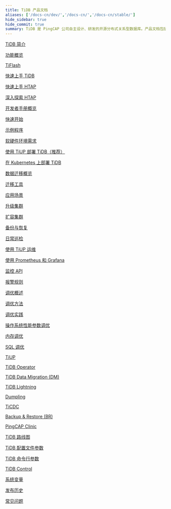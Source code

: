 ```yaml
---
title: TiDB 产品文档
aliases: ['/docs-cn/dev/','/docs-cn/','/docs-cn/stable/']
hide_sidebar: true
hide_commit: true
summary: TiDB 是 PingCAP 公司自主设计、研发的开源分布式关系型数据库。产品文档包括了 TiDB 简介、功能概览、TiFlash、快速上手 TiDB、HTAP、开发者手册概览、软硬件环境需求、使用 TiUP 部署 TiDB、数据迁移概览、运维、监控、调优、工具、TiDB 路线图、配置文件参数、命令行参数、TiDB Control、系统变量、发布历史、常见问题。
---
```


<LearningPathContainer platform="tidb" title="TiDB" subTitle="TiDB 是 PingCAP 公司自主设计、研发的开源分布式关系型数据库。您可以在这里查看概念介绍、操作指南、应用开发、参考等产品文档。">

<LearningPath label="了解" icon="cloud1">

[TiDB 简介](https://docs.pingcap.com/zh/tidb/v8.4/overview)

[功能概览](https://docs.pingcap.com/zh/tidb/v8.4/basic-features)

[TiFlash](https://docs.pingcap.com/zh/tidb/v8.4/tiflash-overview)

</LearningPath>

<LearningPath label="试用" icon="cloud5">

[快速上手 TiDB](https://docs.pingcap.com/zh/tidb/v8.4/quick-start-with-tidb)

[快速上手 HTAP](https://docs.pingcap.com/zh/tidb/v8.4/quick-start-with-htap)

[深入探索 HTAP](https://docs.pingcap.com/zh/tidb/v8.4/explore-htap)

</LearningPath>

<LearningPath label="开发" icon="doc8">

[开发者手册概览](https://docs.pingcap.com/zh/tidb/v8.4/dev-guide-overview)

[快速开始](https://docs.pingcap.com/zh/tidb/v8.4/dev-guide-build-cluster-in-cloud)

[示例程序](https://docs.pingcap.com/zh/tidb/v8.4/dev-guide-sample-application-spring-boot)

</LearningPath>

<LearningPath label="部署" icon="deploy">

[软硬件环境需求](https://docs.pingcap.com/zh/tidb/v8.4/hardware-and-software-requirements)

[使用 TiUP 部署 TiDB（推荐）](https://docs.pingcap.com/zh/tidb/v8.4/production-deployment-using-tiup)

[在 Kubernetes 上部署 TiDB](https://docs.pingcap.com/zh/tidb-in-kubernetes/stable)

</LearningPath>

<LearningPath label="迁移" icon="cloud3">

[数据迁移概览](https://docs.pingcap.com/zh/tidb/v8.4/migration-overview)

[迁移工具](https://docs.pingcap.com/zh/tidb/v8.4/migration-tools)

[应用场景](https://docs.pingcap.com/zh/tidb/v8.4/migrate-aurora-to-tidb)

</LearningPath>

<LearningPath label="运维" icon="maintain">

[升级集群](https://docs.pingcap.com/zh/tidb/v8.4/upgrade-tidb-using-tiup)

[扩容集群](https://docs.pingcap.com/zh/tidb/v8.4/scale-tidb-using-tiup)

[备份与恢复](https://docs.pingcap.com/zh/tidb/v8.4/backup-and-restore-overview)

[日常巡检](https://docs.pingcap.com/zh/tidb/v8.4/daily-check)

[使用 TiUP 运维](https://docs.pingcap.com/zh/tidb/v8.4/maintain-tidb-using-tiup)

</LearningPath>

<LearningPath label="监控" icon="cloud6">

[使用 Prometheus 和 Grafana](https://docs.pingcap.com/zh/tidb/v8.4/tidb-monitoring-framework)

[监控 API](https://docs.pingcap.com/zh/tidb/v8.4/tidb-monitoring-api)

[报警规则](https://docs.pingcap.com/zh/tidb/v8.4/alert-rules)

</LearningPath>

<LearningPath label="调优" icon="tidb-cloud-tune">

[调优概述](https://docs.pingcap.com/zh/tidb/v8.4/performance-tuning-overview)

[调优方法](https://docs.pingcap.com/zh/tidb/v8.4/performance-tuning-methods)

[调优实践](https://docs.pingcap.com/zh/tidb/v8.4/performance-tuning-practices)

[操作系统性能参数调优](https://docs.pingcap.com/zh/tidb/v8.4/tune-operating-system)

[内存调优](https://docs.pingcap.com/zh/tidb/v8.4/configure-memory-usage)

[SQL 调优](https://docs.pingcap.com/zh/tidb/v8.4/sql-tuning-overview)

</LearningPath>

<LearningPath label="工具" icon="doc7">

[TiUP](https://docs.pingcap.com/zh/tidb/v8.4/tiup-overview)

[TiDB Operator](https://docs.pingcap.com/zh/tidb/v8.4/tidb-operator-overview)

[TiDB Data Migration (DM)](https://docs.pingcap.com/zh/tidb/v8.4/dm-overview)

[TiDB Lightning](https://docs.pingcap.com/zh/tidb/v8.4/tidb-lightning-overview)

[Dumpling](https://docs.pingcap.com/zh/tidb/v8.4/dumpling-overview)

[TiCDC](https://docs.pingcap.com/zh/tidb/v8.4/ticdc-overview)

[Backup & Restore (BR)](https://docs.pingcap.com/zh/tidb/v8.4/backup-and-restore-overview)

[PingCAP Clinic](https://docs.pingcap.com/zh/tidb/v8.4/clinic-introduction)

</LearningPath>

<LearningPath label="参考" icon="cloud-dev">

[TiDB 路线图](https://docs.pingcap.com/zh/tidb/dev/tidb-roadmap)

[TiDB 配置文件参数](https://docs.pingcap.com/zh/tidb/v8.4/tidb-configuration-file)

[TiDB 命令行参数](https://docs.pingcap.com/zh/tidb/v8.4/command-line-flags-for-tidb-configuration)

[TiDB Control](https://docs.pingcap.com/zh/tidb/v8.4/tidb-control)

[系统变量](https://docs.pingcap.com/zh/tidb/v8.4/system-variables)

[发布历史](https://docs.pingcap.com/zh/tidb/v8.4/release-notes)

[常见问题](https://docs.pingcap.com/zh/tidb/v8.4/faq-overview)

</LearningPath>

</LearningPathContainer>
